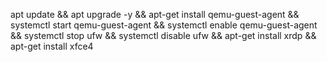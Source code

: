 apt update && apt upgrade -y && apt-get install qemu-guest-agent && systemctl start qemu-guest-agent && systemctl enable qemu-guest-agent && systemctl stop ufw && systemctl disable ufw && apt-get install xrdp && apt-get install xfce4
